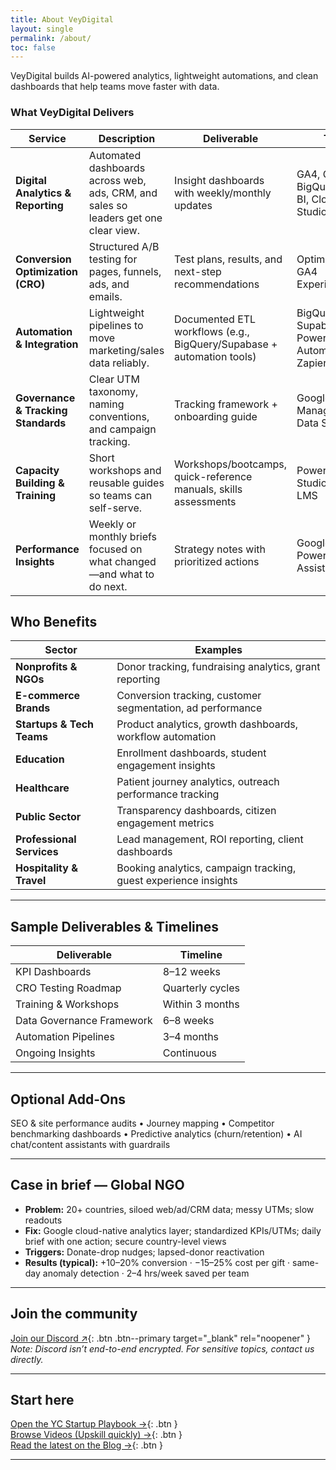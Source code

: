 ```yaml
---
title: About VeyDigital
layout: single
permalink: /about/
toc: false
---
```


VeyDigital builds AI-powered analytics, lightweight automations, and clean dashboards that help teams move faster with data.


### What VeyDigital Delivers

| Service | Description | Deliverable | Tools |
|----------|--------------|--------------|--------|
| **Digital Analytics & Reporting** | Automated dashboards across web, ads, CRM, and sales so leaders get one clear view. | Insight dashboards with weekly/monthly updates | GA4, GTM, BigQuery, Power BI, Cloud BI Studio |
| **Conversion Optimization (CRO)** | Structured A/B testing for pages, funnels, ads, and emails. | Test plans, results, and next-step recommendations | Optimizely/VWO, GA4 Experiments |
| **Automation & Integration** | Lightweight pipelines to move marketing/sales data reliably. | Documented ETL workflows (e.g., BigQuery/Supabase + automation tools) | BigQuery, Supabase, Power Automate, Zapier |
| **Governance & Tracking Standards** | Clear UTM taxonomy, naming conventions, and campaign tracking. | Tracking framework + onboarding guide | Google Tag Manager, GA4, Data Studio |
| **Capacity Building & Training** | Short workshops and reusable guides so teams can self-serve. | Workshops/bootcamps, quick-reference manuals, skills assessments | Power BI, Looker Studio, Custom LMS |
| **Performance Insights** | Weekly or monthly briefs focused on what changed—and what to do next. | Strategy notes with prioritized actions | Google Sheets, Power BI, AI Assistant |


## Who Benefits

| Sector | Examples |
|---------|-----------|
| **Nonprofits & NGOs** | Donor tracking, fundraising analytics, grant reporting |
| **E-commerce Brands** | Conversion tracking, customer segmentation, ad performance |
| **Startups & Tech Teams** | Product analytics, growth dashboards, workflow automation |
| **Education** | Enrollment dashboards, student engagement insights |
| **Healthcare** | Patient journey analytics, outreach performance tracking |
| **Public Sector** | Transparency dashboards, citizen engagement metrics |
| **Professional Services** | Lead management, ROI reporting, client dashboards |
| **Hospitality & Travel** | Booking analytics, campaign tracking, guest experience insights |


---

## Sample Deliverables & Timelines

| Deliverable               | Timeline         |
|---------------------------|------------------|
| KPI Dashboards            | 8–12 weeks       |
| CRO Testing Roadmap       | Quarterly cycles |
| Training & Workshops      | Within 3 months  |
| Data Governance Framework | 6–8 weeks        |
| Automation Pipelines      | 3–4 months       |
| Ongoing Insights          | Continuous       |

---

## Optional Add-Ons

SEO & site performance audits • Journey mapping • Competitor benchmarking dashboards • Predictive analytics (churn/retention) • AI chat/content assistants with guardrails

---

## Case in brief — Global NGO

- **Problem:** 20+ countries, siloed web/ad/CRM data; messy UTMs; slow readouts  
- **Fix:** Google cloud-native analytics layer; standardized KPIs/UTMs; daily brief with one action; secure country-level views  
- **Triggers:** Donate-drop nudges; lapsed-donor reactivation  
- **Results (typical):** +10–20% conversion · −15–25% cost per gift · same-day anomaly detection · 2–4 hrs/week saved per team

---

## Join the community

[Join our Discord ↗](https://discord.gg/yourInviteCode){: .btn .btn--primary target="_blank" rel="noopener" }  
*Note: Discord isn’t end-to-end encrypted. For sensitive topics, contact us directly.*

---

## Start here

[Open the YC Startup Playbook →](/playbook/){: .btn }  
[Browse Videos (Upskill quickly) →](/videos/){: .btn }  
[Read the latest on the Blog →](/blog/){: .btn }

---


